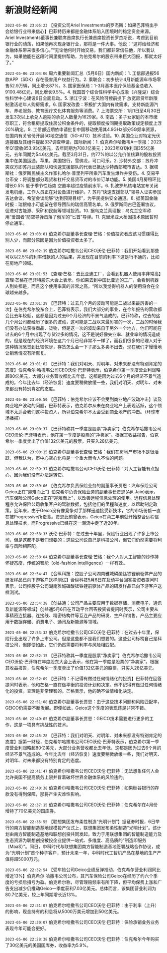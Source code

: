 # 新浪财经新闻
`2023-05-06 23:05:23` 【投资公司Ariel Investments的罗杰斯：如果巴菲特出手会给银行业带来信心】巴菲特历来都是金融体系陷入困境时的稳定资金来源。Ariel Investments董事长兼联席首席执行长兼首席投资长罗杰斯说，考虑到目前银行业的动荡，如果他再次现身银行业，那将是一件大事。他说：“这将给经济和金融体系带来很多信心。”“无论他何时开始交易，我们都非常信任他，所以我认为，如果他能在这段时间里提供帮助，为伯克希尔的股东带来巨大回报，那就太好了。”

`2023-05-06 23:04:06` 周六重要新闻汇总（5月6日）国内新闻：1. 工信部通报56款APP（SDK）存在侵害用户权益行为。2. 乘联会：初步统计4月新能源车市场零售52.9万辆，同比增长87%。3. 国家医保局：1-3月基本医疗保险基金总收入9100.48亿元，同比增长9.5%。4. 我国首个综合性科学中心成渝（兴隆湖）综合性科学中心建设6日全面启动。5. 浙江宁波：在风险可控前提下 放宽房贷年龄限制激活老年人购房需求。6. 国家发改委：积极扩大国内有效需求，支持新能源汽车、养老服务、教育医疗文化体育服务等消费。7. 上海票交所：1月1日至4月30日发生3次以上承兑人逾期的承兑人数量为1629家。8. 南昌：多子女家庭的本市缴存职工，符合租房提取住房公积金条件的，提取额度按同期提取政策规定额度上浮20%确定。9. 工信部近期依申请批复中国移动使用其4.9GHz部分5G频率资源，在国内有关省份开展5G地空通信（5G-ATG）技术试验。10. 美国企业对特定光伏连接器及其组件提起337调查申请。国际新闻：1. 伯克希尔哈撒韦A一季报：2023年Q1营收853.93亿美元，去年同期为708.1亿美元；2023年Q1净利润355亿美元，去年同期为54.6亿美元。截至3月31日，约77%的以公允价值核算的股权投资集中在美国运通，苹果，美国银行，雪佛龙，可口可乐。2. 沙特外交部：苏丹冲突双方即苏丹武装部队和快速支援部队的代表已抵达沙特西部城市吉达。3. 据塔斯社：俄罗斯民族主义作家扎哈尔·普里列平所乘汽车发生爆炸并受伤。4. 交易平台币安：将调整部分现货和杠杆交易货币对的市价订单功能。5. 美国4月房租环比增长0.5% 低于季节性趋势 空置率超过疫情前水平。6. 扎波罗热核电站宣布关闭发电机组，工作人员正在对设备进行维护。7. 苏丹“快速支援部队”领导人证实参加吉达会谈，希望会谈能够“达到预期目标”，为平民提供安全通道。8. 据英国金融时报：瑞银缩小可能留在领导团队的瑞信高管名单。9. 俄罗斯同古巴签署协议，促进对古能源、采矿和民航等领域投资。10. 据乌克兰真理报：乌克兰空军称用“爱国者”防空导弹击落了俄军的“匕首”导弹。11. 克里米亚大桥因技术原因暂时停止通车。

`2023-05-06 23:03:01` 伯克希尔副董事长查理·芒格：价值投资者应该习惯赚得比别人少，而部分原因是因为价值投资者太多了。

`2023-05-06 23:02:19` 伯克希尔哈撒韦公司CEO沃伦·巴菲特：我们开始看到那些可以以2.5%的利率借款的人的后果，并发现在目前的利率下这是行不通的，比如在房地产领域。

`2023-05-06 23:01:53` 【查理·芒格：去比亚迪工厂，会看到机器人使用率非常高】查理·芒格在巴菲特股东大会上表示，你如果去到中国比亚迪的工厂，会看到机器人到处都是，而且这个使用率真的非常之高，“所以我觉得机器人的使用将会在全球越来越多。

`2023-05-06 23:01:29` 【巴菲特：过去几个月的波动可能是二战以来最厉害的一次】在伯克希尔股东会上，巴菲特表示，我们大部分的事业，在今年报告的营收都会比去年较低，这都是因为过去6个月经济的不景气造成的。巴菲特称，过去的这几个月公司都经历了很多的波动，这可能是二战以来最厉害的一次，二战的时候我们没有办法获得商品、货物，但是这一次的波动来自于另外一个地方，他们可能在过去的6个月中出现了存货过多的情况，这不是说好像失业率、就业率的情况造成的，但是现在的经济环境在这六个月已经非常不一样了，而我们很多的经理人对于这种情况感觉到比较惊讶，存货怎么会一下子那么多卖不出去。现在我们才慢慢地让销售情况有所恢复。

`2023-05-06 23:01:02` 【巴菲特：我们对明天、对明年、对未来都没有特别肯定的态度】伯克希尔·哈撒韦公司CEO沃伦·巴菲特表示，伯克希尔第一季度营业利润略超80亿美元，大部分业务营收都比去年低，这都是因为过去6个月的经济不景气造成的。今年比去年（经济恢复）速度要稍微放缓一些，我们对明天、对明年、对未来都没有特别肯定的态度。

`2023-05-06 23:00:50` 【巴菲特：伯克希尔应该不会受到商业地产波动冲击】谈及商业地产波动的问题，巴菲特表示，伯克希尔从未在商业地产上表现活跃，这个领域不太适合我们这种投资人，所以伯克希尔不太会受到商业地产的冲击。（环球市场播报）

`2023-05-06 23:00:37` 【巴菲特称其一季度是股票“净卖家”】伯克希尔哈撒韦公司CEO沃伦·巴菲特表示，他在第一季度是股票的“净卖家”。根据其收益报告，伯克希尔一季度卖出了价值132亿美元的股票，只买入28亿美元。

`2023-05-06 23:00:15` 伯克希尔副董事长查理·芒格：我们在房地产市场不是很活跃，但我认为，市中心空心化将是一个重大而令人不快的问题。

`2023-05-06 22:59:37` 伯克希尔哈撒韦公司CEO沃伦·巴菲特：对人工智能有点担心，因为我们没有办法逆转它。

`2023-05-06 22:59:06` 【伯克希尔负责保险业务的副董事长贾恩：汽车保险公司Geico正在“迎难而上”】伯克希尔负责保险业务的副董事长贾恩(Ajit Jain)表示，汽车保险公司Geico正在“迎难而上”，以改善远程信息处理的使用。远程信息处理程序允许保险公司收集客户的驾驶数据，包括他们的里程和速度，以帮助制定政策。近年来，由于Geico没有像竞争对手那样迅速接受新技术，它的市场份额一直在被Progressive所蚕食。贾恩此前曾表示，Geico在两三年前就开始整合远程信息处理技术，而Progressive已经在这一潮流中走了近20年。

`2023-05-06 22:58:33` 沃伦·巴菲特：在过去十年里，保险行业出现了许多上市公司，但是这都不是我们想要的；这些公司说自己是科技公司，但它们仍然需要将利率与风险相匹配。

`2023-05-06 22:58:04` 伯克希尔副董事长查理·芒格：我个人对人工智能的炒作持怀疑态度，传统的智能（old-fashion intelligence）一样有效。

`2023-05-06 22:54:47` 【合纵科技：控股子公司湖南雅城磷酸锰铁锂前驱体产品的研发样品已向下游客户送样测试】合纵科技5月6日在互动平台回答投资者提问时表示，公司控股子公司湖南雅城磷酸锰铁锂前驱体产品的研发样品已向下游客户送样测试。

`2023-05-06 22:54:38` 【创益通：公司产品主要应用于数据存储、消费电子、通讯及新能源等领域】创益通5月6日在互动平台回答投资者提问时表示，公司主要从事精密连接器、连接线、精密结构件等互连产品的研发、生产和销售，产品主要应用于数据存储、消费电子、通讯及新能源等领域。

`2023-05-06 22:53:32` 伯克希尔哈撒韦公司CEO沃伦·巴菲特：在过去十年里，保险行业出现了许多上市公司。但是这些都不是我们想要的。这些公司标榜自己是科技公司，但即便如此，它们仍然需要将利率与风险相匹配。

`2023-05-06 22:52:15` 【巴菲特称其一季度是股票“净卖家”】伯克希尔哈撒韦公司CEO沃伦·巴菲特在年度股东大会上表示，他在第一季度是股票的“净卖家”。根据其收益报告，伯克希尔一季度卖出了价值132亿美元的股票，只买入28亿美元。

`2023-05-06 22:52:09` 【巴菲特：不记得有做过任何情绪化的投资】巴菲特在回答提问时表示，他和芒格一直在做平衡的投资计划和决定。他不记得有做过任何情绪化的投资。查理是非常理智的。芒格表示，他的确不做情绪化决定。

`2023-05-06 22:51:08` 伯克希尔副董事长贾恩：由于这些技术问题和风险匹配率，GEICO仍需要不断发展。即便如此，Geico这个季度的表现还是非常不错。

`2023-05-06 22:49:05` 伯克希尔副董事长贾恩：GEICO技术需要进行更多的工作，这是一项具有挑战性的技术。

`2023-05-06 22:45:28` 【巴菲特：我们对明天、对明年、对未来都没有特别肯定的态度】据第一财经，伯克希尔哈撒韦公司CEO沃伦·巴菲特表示，伯克希尔第一季度营业利润略超80亿美元，大部分业务营收都比去年低，这都是因为过去6个月的经济不景气造成的。今年比去年（经济恢复）速度要稍微放缓一些，我们对明天、对明年、对未来都没有特别肯定的态度。

`2023-05-06 22:41:47` 伯克希尔哈撒韦公司CEO沃伦·巴菲特：无法想象任何人会允许美国不提高债务上限并冒着破坏世界金融体系的风险违约。

`2023-05-06 22:40:38` 伯克希尔哈撒韦公司CEO沃伦·巴菲特：如果硅谷银行的存款没有得到保障，那将产生灾难性影响。

`2023-05-06 22:37:15` 伯克希尔哈撒韦公司CEO沃伦·巴菲特：伯克希尔在4月份增持了70亿美元的国库券。

`2023-05-06 22:35:55` 【联想集团发布柔性制造“光明计划”】据证券时报，6日举行的南方智能制造基地规模投产仪式上，联想集团发布柔性制造“光明计划”。该计划由南方智能制造基地和联想创投共同发起，致力于用联想集团的智能制造能力及生态资源为联想创投被投企业提供一站式、多维度、高品质的“制造即服务（MaaS）”。同日，中科时代与联想集团南方智能制造基地签署战略合作协议，成为“光明计划”首个种子客户，预计未来一年，中科时代工智机产品在基地的生产产值将超5000万元。

`2023-05-06 22:32:54` 【受车险公司Geico业绩反弹推动，伯克希尔营业利润同比增近13%】伯克希尔·哈撒韦公司公布，其汽车保险公司Geico在经历了约六个季度的亏损后扭亏为盈。伯克希尔称，尽管理赔频率有所下降，但平均保费上涨和广告支出减少仍推动Geico一季度获利7.03亿美元。总体而言，该集团营业利润为80.7亿美元，较上年同期增长近13%。

`2023-05-06 22:31:07` 伯克希尔哈撒韦公司CEO沃伦·巴菲特：由于利率（上升）的影响，现金持有的利息将从5000万美元增加到50亿美元。

`2023-05-06 22:30:07` 伯克希尔哈撒韦公司CEO沃伦·巴菲特：保险承销业务业务表现今年可能会更好。

`2023-05-06 22:28:38` 伯克希尔哈撒韦公司CEO沃伦·巴菲特：伯克希尔今年购买了30亿美元的美国国库券，收益率为5.9%。

